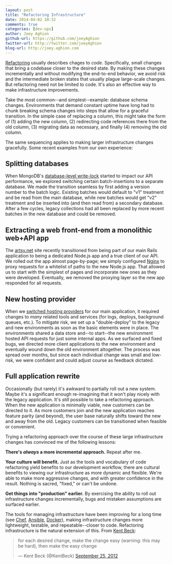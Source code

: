 ```yaml
---
layout: post
title: "Refactoring Infrastructure"
date: 2014-04-02 10:32
comments: true
categories: [dev-ops]
author: Joey Aghion
github-url: https://github.com/joeyAghion
twitter-url: http://twitter.com/joeyAghion
blog-url: http://joey.aghion.com
---
```


[Refactoring](http://martinfowler.com/books/refactoring.html) usually describes chages to _code_. Specifically, small changes that bring a codebase closer to the desired state. By making these changes incrementally and without modifying the end-to-end behavior, we avoid risk and the intermediate broken states that usually plague large-scale changes. But refactoring need not be limited to code. It's also an effective way to make infrastructure improvements.

Take the most common--and simplest--example: database schema changes. Environments that demand constant uptime have long had to chunk breaking schema changes into steps that allow for a graceful transition. In the simple case of replacing a column, this might take the form of (1) adding the new column, (2) redirecting code references there from the old column, (3) migrating data as necessary, and finally (4) removing the old column.

The same sequencing applies to making larger infrastructure changes gracefully. Some recent examples from our own experience:

<!-- more -->

Splitting databases
---

When MongoDB's [database-level write-lock](http://docs.mongodb.org/manual/faq/concurrency/) started to impact our API performance, we explored switching certain batch-insertions to a separate database. We made the transition seamless by first adding a version number to the batch logic. Existing batches would default to "v1" treatment and be read from the main database, while new batches would get "v2" treatment and be inserted into (and then read from) a secondary database. After a few cycles, legacy collections had all been replaced by more recent batches in the new database and could be removed.

Extracting a web front-end from a monolithic web+API app
---

The [artsy.net](https://artsy.net) site recently transitioned from being part of our main Rails application to being a dedicated Node.js app and a true client of our API. We rolled out the app almost page-by-page; we simply configured [Nginx](http://wiki.nginx.org/Main) to proxy requests for a whitelist of paths to the new Node.js app. That allowed us to start with the simplest of pages and incorporate new ones as they were developed. Eventually, we removed the proxying layer so the new app responded for all requests.

New hosting provider
---

When we [switched hosting providers](http://artsy.github.io/blog/2013/08/27/introduction-to-aws-opsworks/) for our main application, it required changes to _many_ related tools and services (for logs, deploys, background queues, etc.). To mitigate risk, we set up a "double-deploy" to the legacy and new environments as soon as the basic elements were in place. The environments shared a data store and--to start--the new environment hosted API requests for just some internal apps. As we surfaced and fixed bugs, we directed more client applications to the new environment and eventually wound down the old environment altogether. The process was spread over months, but since each individual change was small and low-risk, we were confident and could adjust course as feedback dictated.

Full application rewrite
---

Occasionally (but rarely) it's awkward to partially roll out a new system. Maybe it's a significant enough re-imagining that it won't play nicely with the legacy application. It's _still_ possible to take a refactoring approach. When the new application is minimally viable, new customers can be directed to it. As more customers join and the new application reaches feature parity (and beyond), the user base naturally shifts toward the new and away from the old. Legacy customers can be transitioned when feasible or convenient.

Trying a refactoring approach over the course of these large infrastructure changes has convinced me of the following lessons:

**There's _always_ a more incremental approach.** Repeat after me.

**Your culture will benefit.** Just as the tools and vocabulary of code refactoring yield benefits to our development workflow, there are cultural benefits to viewing our infrastructure as more dynamic and flexible. We're able to make more aggressive changes, and with greater confidence in the result. Nothing is sacred, "fixed," or can't be undone.

**Get things into "production" earlier.** By exercising the ability to roll out infrastructure changes incrementally, bugs and mistaken assumptions are surfaced earlier.

The tools for managing infrastructure have been improving for a long time (see [Chef](http://www.getchef.com/chef/), [Ansible](http://www.ansible.com/home), [Docker](https://www.docker.io/)), making infrastructure changes more lightweight, testable, and repeatable--closer to code. Refactoring infrastructure is the natural extension of this. From [Kent Beck](https://twitter.com/KentBeck):

<blockquote class="twitter-tweet" lang="en"><p>for each desired change, make the change easy (warning: this may be hard), then make the easy change</p>&mdash; Kent Beck (@KentBeck) <a href="https://twitter.com/KentBeck/statuses/250733358307500032">September 25, 2012</a></blockquote>
<script async src="//platform.twitter.com/widgets.js" charset="utf-8"></script>